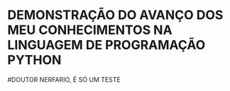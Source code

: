 # DEMONSTRAÇÃO DO AVANÇO DOS MEU CONHECIMENTOS NA LINGUAGEM DE PROGRAMAÇÃO PYTHON
#DOUTOR NERFARIO, É SÓ UM TESTE
